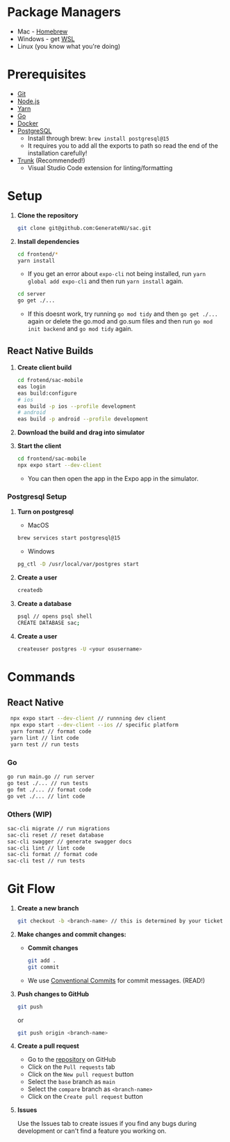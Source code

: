 
# Package Managers

- Mac - [Homebrew](https://brew.sh/)
- Windows - get [WSL](https://docs.microsoft.com/en-us/windows/wsl/install-win10)
- Linux (you know what you're doing)

# Prerequisites

- [Git](https://git-scm.com/)
- [Node.js](https://nodejs.org/en/)
- [Yarn](https://yarnpkg.com/)
- [Go](https://golang.org/)
- [Docker](https://www.docker.com/)
- [PostgreSQL](https://www.postgresql.org/)
  - Install through brew: `brew install postgresql@15`
  - It requires you to add all the exports to path so read the end of the installation carefully!
- [Trunk](https://marketplace.visualstudio.com/items?itemName=Trunk.io) (Recommended!)
  - Visual Studio Code extension for linting/formatting

# Setup

1. **Clone the repository**

   ```bash
   git clone git@github.com:GenerateNU/sac.git
   ```

2. **Install dependencies**

   ```bash
   cd frontend/* 
   yarn install
   ```

   - If you get an error about `expo-cli` not being installed, run `yarn global add expo-cli` and then run `yarn install` again.

   ```bash
   cd server
   go get ./...
   ```

   - If this doesnt work, try running `go mod tidy` and then `go get ./...` again or delete the go.mod and go.sum files and then run `go mod init backend` and `go mod tidy` again.

## React Native Builds

1. **Create client build**

   ```bash
   cd frotend/sac-mobile
   eas login
   eas build:configure
   # ios
   eas build -p ios --profile development
   # android
   eas build -p android --profile development

   ```

2. **Download the build and drag into simulator**

3. **Start the client**

   ```bash
   cd frontend/sac-mobile
   npx expo start --dev-client
   ```

   - You can then open the app in the Expo app in the simulator.

### Postgresql Setup

1. **Turn on postgresql**

   - MacOS

   ```bash
   brew services start postgresql@15
   ```

   - Windows

   ```bash
   pg_ctl -D /usr/local/var/postgres start
   ```

2. **Create a user**

   ```bash
   createdb
   ```

3. **Create a database**

   ```bash
   psql // opens psql shell
   CREATE DATABASE sac;
   ```

4. **Create a user**

   ```bash
   createuser postgres -U <your osusername>
   ```

# Commands

## React Native

  ```bash
   npx expo start --dev-client // runnning dev client
   npx expo start --dev-client --ios // specific platform
   yarn format // format code
   yarn lint // lint code
   yarn test // run tests
   ```

### Go

   ```bash
   go run main.go // run server
   go test ./... // run tests
   go fmt ./... // format code
   go vet ./... // lint code
   ```

### Others (WIP)

   ```bash
   sac-cli migrate // run migrations
   sac-cli reset // reset database
   sac-cli swagger // generate swagger docs
   sac-cli lint // lint code
   sac-cli format // format code
   sac-cli test // run tests
   ```

# Git Flow

1. **Create a new branch**

   ```bash
   git checkout -b <branch-name> // this is determined by your ticket name
   ```

2. **Make changes and commit changes:**

   - **Commit changes**

     ```bash
     git add .
     git commit
     ```

   - We use [Conventional Commits](https://www.conventionalcommits.org/en/v1.0.0/) for commit messages. (READ!)

   <!-- - We especially recommend [Trunk](https://marketplace.visualstudio.com/items?itemName=Trunk.io) for linting -->

3. **Push changes to GitHub**

   ```bash
   git push
   ```

   or

   ```bash
   git push origin <branch-name>
   ```

4. **Create a pull request**
   - Go to the [repository](https://github.com/GenerateNU/sac) on GitHub
   - Click on the `Pull requests` tab
   - Click on the `New pull request` button
   - Select the `base` branch as `main`
   - Select the `compare` branch as `<branch-name>`
   - Click on the `Create pull request` button

5. **Issues**

   Use the Issues tab to create issues if you find any bugs during development or can't find a feature you working on.

